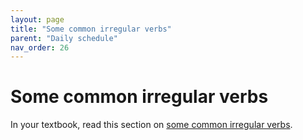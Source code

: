 ```yaml
---
layout: page
title: "Some common irregular verbs"
parent: "Daily schedule"
nav_order: 26
---
```


# Some common irregular verbs


In your textbook, read this section on [some common irregular verbs](https://hellenike.github.io/textbook/topics/module5/common-irregular-athematic-verbs/).